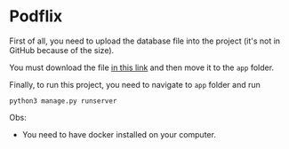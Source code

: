# Podflix
First of all, you need to upload the database file into the project (it's not in GitHub because of the size).

You must download the file [in this link](https://drive.google.com/file/d/1q8IAfZoq8wYoPlrfFHaVlnCo6iMSX0ff/view?usp=drive_link) and then move it to the `app` folder.

Finally, to run this project, you need to navigate to `app` folder and run
```
python3 manage.py runserver
```

Obs:
- You need to have docker installed on your computer.
 
